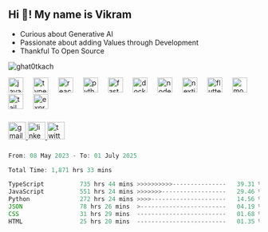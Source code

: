 <h2 align="left">Hi 👋! My name is Vikram</h2>


- Curious about Generative AI
- Passionate about adding Values through Development
- Thankful To Open Source

<p align="left"> <img src="https://komarev.com/ghpvc/?username=ghat0tkach&label=Profile%20views&color=0e75b6&style=flat" alt="ghat0tkach" /> </p>

<div align="left">
  <img src="https://skillicons.dev/icons?i=js" height="30" alt="javascript logo"  />
  <img width="12" />
  <img src="https://skillicons.dev/icons?i=ts" height="30" alt="typescript logo"  />
  <img width="12" />
  <img src="https://skillicons.dev/icons?i=react" height="30" alt="react logo"  />
  <img width="12" />
  <img src="https://skillicons.dev/icons?i=py" height="30" alt="python logo"  />
  <img width="12" />
  <img src="https://skillicons.dev/icons?i=fastapi" height="30" alt="fastapi logo"  />
  <img width="12" />
  <img src="https://skillicons.dev/icons?i=docker" height="30" alt="docker logo"  />
  <img width="12" />
  <img src="https://skillicons.dev/icons?i=nodejs" height="30" alt="nodejs logo"  />
  <img width="12" />
  <img src="https://skillicons.dev/icons?i=nextjs" height="30" alt="nextjs logo"  />
  <img width="12" />
  <img src="https://skillicons.dev/icons?i=flutter" height="30" alt="flutter logo"  />
  <img width="12" />
  <img src="https://skillicons.dev/icons?i=mongodb" height="30" alt="mongodb logo"  />
  <img width="12" />
  <img src="https://skillicons.dev/icons?i=tailwind" height="30" alt="tailwindcss logo"  />
  <img width="12" />
  <img src="https://skillicons.dev/icons?i=express" height="30" alt="express logo"  />
</div>

###

<div align="left">
<a href="mailto:awesomevikram3@gmail.com">
    <img src="https://img.shields.io/static/v1?message=Gmail&logo=gmail&label=&color=D14836&logoColor=white&labelColor=&style=for-the-badge" height="35" alt="gmail logo" />
</a>
<a href="https://www.linkedin.com/in/vikram1612">
    <img src="https://img.shields.io/static/v1?message=LinkedIn&logo=linkedin&label=&color=0077B5&logoColor=white&labelColor=&style=for-the-badge" height="35" alt="linkedin logo" />
</a>
<a href="https://twitter.com/sarcasvik">
    <img src="https://img.shields.io/static/v1?message=Twitter&logo=twitter&label=&color=1DA1F2&logoColor=white&labelColor=&style=for-the-badge" height="35" alt="twitter logo" />
</a>

</div>

###

<!--START_SECTION:waka-->

```javascript
From: 08 May 2023 - To: 01 July 2025

Total Time: 1,871 hrs 33 mins

TypeScript          735 hrs 44 mins >>>>>>>>>>---------------   39.31 %
JavaScript          551 hrs 24 mins >>>>>>>------------------   29.46 %
Python              272 hrs 24 mins >>>>---------------------   14.56 %
JSON                78 hrs 26 mins  >------------------------   04.19 %
CSS                 31 hrs 29 mins  -------------------------   01.68 %
HTML                25 hrs 20 mins  -------------------------   01.35 %
```

<!--END_SECTION:waka-->












